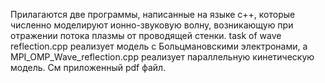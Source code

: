 Прилагаются две программы, написанные на языке c++, которые численно моделируют ионно-звуковую волну, возникающую при отражении потока плазмы от проводящей стенки. task of wave reflection.cpp реализует модель с 
Больцмановскими электронами, а MPI_OMP_Wave_reflection.cpp реализует параллельную кинетическую модель. См приложенный pdf файл.
